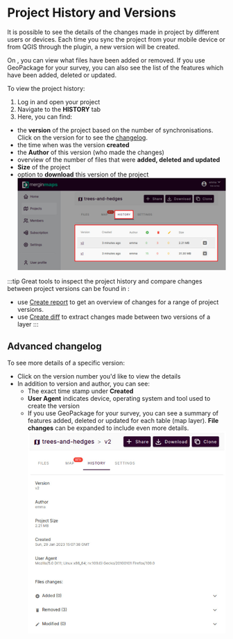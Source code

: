 # Project History and Versions
It is possible to see the details of the changes made in <MainPlatformNameLink /> project by different users or devices. Each time you sync the project from your mobile device or from QGIS through the plugin, a new version will be created. 

On <AppDomainNameLink />, you can view what files have been added or removed. If you use GeoPackage for your survey, you can also see the list of the features which have been added, deleted or updated.

To view the project history:
1. Log in <AppDomainNameLink /> and open your project
2. Navigate to the **HISTORY** tab
3. Here, you can find:
  - the **version** of the project based on the number of synchronisations. Click on the version for to see the [changelog](#advanced-changelog).
  - the time when was the version **created**
  - the **Author** of this version (who made the changes)
  - overview of the number of files that were **added, deleted and updated**
  - **Size** of the project
  - option to **download** this version of the project
   ![Mergin Maps project history web](./web-history-2.jpg "Mergin Maps project history")

:::tip
Great tools to inspect the project history and compare changes between project versions can be found in <QGISPluginName />:
- use [Create report](./plugin-sync-project/#create-report-processing-toolbox) to get an overview of changes for a range of project versions.
- use [Create diff](./plugin-sync-project/#create-diff-processing-toolbox) to extract changes made between two versions of a layer
:::

## Advanced changelog
To see more details of a specific version:
- Click on the version number you'd like to view the details
- In addition to version and author, you can see:
  - The exact time stamp under **Created**
  - **User Agent** indicates device, operating system and tool used to create the version
  - If you use GeoPackage for your survey, you can see a summary of features added, deleted or updated for each table (map layer). **File changes** can be expanded to include even more details.
  ![Mergin Maps project history version details](./web-history.jpg "Mergin Maps project history version details")
